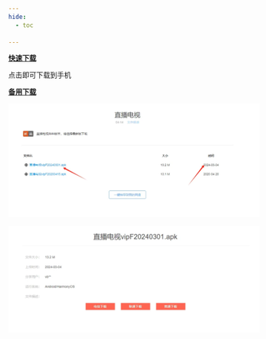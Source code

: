 ```yaml
---
hide:
  - toc

---
```


**[快速下载](https://img-cloud.zhoujie218.top/zbds/zbds.apk)**

点击即可下载到手机

[**备用下载**](https://zbds.lanzoui.com/b0b2kul6b)

![image-20240825194536590](assets/xz1.webp)

![image-20240825194553480](assets/xz2.webp)